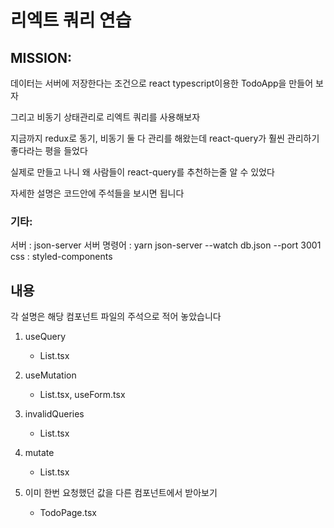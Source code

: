 # 리엑트 쿼리 연습

## MISSION:

데이터는 서버에 저장한다는 조건으로 react typescript이용한 TodoApp을 만들어 보자

그리고 비동기 상태관리로 리엑트 쿼리를 사용해보자

지금까지 redux로 동기, 비동기 둘 다 관리를 해왔는데 react-query가 훨씬 관리하기 좋다라는 평을 들었다

실제로 만들고 나니 왜 사람들이 react-query를 추천하는줄 알 수 있었다

자세한 설명은 코드안에 주석들을 보시면 됩니다

### 기타:

서버 : json-server
서버 명령어 : yarn json-server --watch db.json --port 3001
css : styled-components

## 내용

각 설명은 해당 컴포넌트 파일의 주석으로 적어 놓았습니다

1. useQuery

   - List.tsx

2. useMutation

   - List.tsx, useForm.tsx

3. invalidQueries

   - List.tsx

4. mutate

   - List.tsx

5. 이미 한번 요청했던 값을 다른 컴포넌트에서 받아보기
   - TodoPage.tsx

